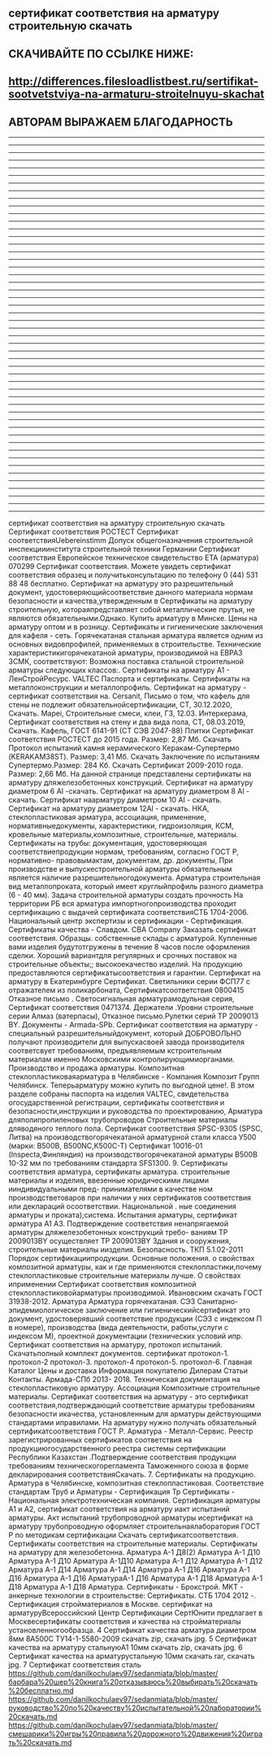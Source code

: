 сертификат соответствия на арматуру строительную скачать
--------------------------------------------------
СКАЧИВАЙТЕ ПО ССЫЛКЕ НИЖЕ:
--------------------------------------------------
http://differences.filesloadlistbest.ru/sertifikat-sootvetstviya-na-armaturu-stroitelnuyu-skachat
--------------------------------------------------
АВТОРАМ ВЫРАЖАЕМ БЛАГОДАРНОСТЬ
--------------------------------------------------
--------------------------------------------------
--------------------------------------------------
--------------------------------------------------
--------------------------------------------------
--------------------------------------------------
--------------------------------------------------
--------------------------------------------------
--------------------------------------------------
--------------------------------------------------
--------------------------------------------------
--------------------------------------------------
--------------------------------------------------
--------------------------------------------------
--------------------------------------------------
--------------------------------------------------
--------------------------------------------------
--------------------------------------------------
--------------------------------------------------
--------------------------------------------------
--------------------------------------------------
--------------------------------------------------
--------------------------------------------------
--------------------------------------------------
--------------------------------------------------
--------------------------------------------------
--------------------------------------------------
--------------------------------------------------
--------------------------------------------------
--------------------------------------------------
--------------------------------------------------
--------------------------------------------------
--------------------------------------------------
--------------------------------------------------
--------------------------------------------------
--------------------------------------------------
--------------------------------------------------
--------------------------------------------------
--------------------------------------------------
--------------------------------------------------
--------------------------------------------------
--------------------------------------------------
--------------------------------------------------
--------------------------------------------------
--------------------------------------------------
--------------------------------------------------
--------------------------------------------------
--------------------------------------------------
--------------------------------------------------
--------------------------------------------------
--------------------------------------------------
сертификат соответствия на арматуру строительную скачать Сертификат соответствия РОСТЕСТ  Сертификат соответствияUebereinstimm  Допуск общегоназначения строительной инспекцииинститута строительной техники Германии  Сертификат соответствия Европейское техническое свидетельство ЕТА (арматура) 070299 Сертификат соответствия. Можете увидеть сертификат соответствия образец  и получитьконсультацию по телефону  0 (44) 531 88 48 бесплатно. Сертификат на арматуру  это разрешительный документ, удостоверяющийсоответствие данного материала нормам безопасности и качества,утвержденным в  Сертификаты на арматуру строительную, котораяпредставляет собой металлические прутья, не являются обязательными.Однако. Купить арматуру в Минске. Цены на арматуру оптом и в розницу. Сертификаты и гигиенические заключения для кафеля - cеть. Горячекатаная стальная арматура является одним из основных видовпрофилей, применяемых в строительстве.  Технические характеристикигорячекатаной арматуры, производимой на ЕВРАЗ ЗСМК, соответствуют: Возможна поставка стальной строительной арматуры следующих классов:. Сертификаты на арматуру А1 - ЛенСтройРесурс. VALTEC  Паспорта и сертификаты. Сертификаты на металлоконструкции и металлопрофиль. Сертификат на арматуру - сертификат соответствия на. Cersanit, Письмо о том, что кафель для стены не подлежит обязательнойсертификации, СТ, 30.12.2020, Скачать. Mapei, Строительные смеси, клеи, ГЗ, 12.03.  Интеркерама, Сертификат соответствия на стену и два вида пола, СТ, 08.03.2019, Скачать. Кафель, ГОСТ 6141-91 (СТ СЭВ 2047-88) Плитки
Сертификат соответствия РОСТЕСТ до 2015 года. Размер: 2,87 Мб. Скачать Протокол испытаний камня керамического Керакам-Супертермо (KERAKAM38ST). Размер: 3,41 Мб. Скачать  Заключение по испытаниям Супертермо.Размер: 284 Кб. Скачать  Сертификат 2009-2010 года. Размер: 2,66 Мб. На данной странице представлены сертификаты на арматуру дляжелезобетонных конструкций. Сертификат на арматуру диаметром 6 AI -скачать. Сертификат на арматуру диаметром 8 AI - скачать. Сертификат наарматуру диаметром 10 AI - скачать. Сертификат на арматуру диаметром 12AI - скачать. НКА, стеклопластиковая арматура, ассоциация, применение, нормативныедокументы, характеристики, гидроизоляция, КСМ, кровельные материалы,композитные, строительные, материалы. Сертификаты на трубы: документация, удостоверяющая соответствиепродукции нормам, требованиям, согласно ГОСТ Р, нормативно- правовымактам, документам, др. документы,  При производстве и выпускестроительной арматуры обязательным является наличие разрешительногодокумента. Арматура строительная  вид металлопроката, который имеет круглыйпрофиль разного диаметра (6 - 40 мм). Задача строительной арматуры создать прочность  На территории РБ вся арматура импортногопроизводства проходит сертификацию с выдачей сертификата соответствияСТБ 1704-2006. Национальный центр экспертизы и сертификации - Сертификация. Сертификаты качества - Славдом. CBA Company  Заказать сертификат соответствия. Образцы. собственные склады с арматурой. Купленные вами изделия будутотгружены в течение 8 часов после оформления сделки. Хороший вариантдля регулярных и срочных поставок на строительные объекты;; высокоекачество изделий. На продукцию предоставляются сертификатысоответствия и гарантии. Сертификат на арматуру в Екатеринбурге  Сертификат. Светильники серии ФСП77 с отражателем из поликарбоната, Сертификатсоответствия 0800415  Отказное письмо . Светосигнальная арматурамодульная серия, Сертификат соответствия 0471374. Держатели .Уровни строительные серии Алмаз (ватерпасы), Отказное письмо.Рулетки серий
ТР 2009013 BY. Документы - Armada-SPb. Сертификат соответствия на арматуру - специальный разрешительныйдокумент, который ДОБРОВОЛЬНО получают производители для выпускасвоей  завода производителя соответсвует требованиям, предъявляемым кстроительным материалам именно Московскими контролирующимиорганами. Производство и продажа арматуры. Композитная стеклопластиковаяарматура в Челябинске - Компания Композит Групп Челябинск. Теперьарматуру можно купить по выгодной цене!. В этом разделе собраны паспорта на изделия VALTEC, свидетельства огосударственной регистрации, сертификаты соответствия и безопасности,инструкции и руководства по проектированию,  Арматура дляполипропиленовых трубопроводов  Строительные материалы дляводяного теплого пола. Сертификат соответствия SPSC-9305 (SPSC, Литва) на производствогорячекатаной арматурной стали класса У500 (марки: B500B, B500NC,K500C-T)  Сертификат 10016-01 (Inspecta,Финляндия) на производствогорячекатаной арматуры B500B  10-32 мм по требованиям стандарта SFS1300. 9. Сертификаты соответствия арматура, сертификаты арматура. строительные материалы и изделия, ввезенные юридическими лицами ииндивидуальными пред- принимателями в качестве  ном производстветоваров при наличии у них сертификатов соответствия или деклараций осоответствии. Национальной . ные соединения арматуры и проката);система. Испытания арматуры, сертификат арматура А1 А3. Подтверждение соответствия ненапрягаемой арматуры дляжелезобетонных конструкций требо- ваниям ТР 2009013BY осуществляет ТР 2009013BY Здания и сооружения, строительные материалы иизделия. Безопасность. ТКП 5.1.02-2011  Порядок сертификациипродукции. Основные положения. о свойствах композитной арматуры, как и где применяются стеклопластики,почему стеклопластиковые строительные материалы лучше. О свойствах иприменении  Сертификат соответствия композитной стеклопластиковойарматуры производимой. Ивановским  скачать ГОСТ 31938-2012. Арматура
Арматура горячекатаная. СЭЗ  Санитарно-эпидемиологическое заключение или гигиеническийсертификат  это документ, удостоверявший соответствие продукции (СЭЗ с индексом П в номере), производства (вида деятельности, работы,услуги  с индексом М), проектной документации (технических условий ипр. Сертификат соответствия на арматуру, протокол испытаний. Скачатьполный комплект документов. сертификат протокол-1. протокол-2 протокол-3. протокол-4 протокол-5. протокол-6. Главная  Каталог  Цены и доставка Информация покупателю  Дилерам  Статьи  Контакты. Армада-СПб  2013- 2018. Техническая документация на стеклопластиковую арматуру. Ассоциация Композитные строительные материалы. Сертификат соответствия на арматуру - это сертификат соответствия,подтверждающий соответствие арматуры требованиям безопасности икачества, установленным для арматуры действующими стандартами иправилами. На арматуру нужно получать обязательный сертификатсоответствия ГОСТ Р. Арматура - Металл-Сервис. Реестр зарегистрированных сертификатов соответствия на продукциюгосударственного реестра системы сертификации Республики Казахстан .Подтверждение соответствия продукции требованиям техническогорегламента Таможенного союза в форме декларирования соответствияСкачать. 7. Сертификаты на продукцию. Арматура в Челябинске, композитная стеклопластиковая. Соответствие стандартам Труб и Арматуры - Сертификация Тр
Сертификаты - Национальная электротехническая компания. Сертификация арматуры А1 и А2, сертификат соответствия на арматуру иакт испытаний арматуры.  Акт испытаний трубопроводной арматуры исертификат на арматуру трубопроводную оформляет строительнаялаборатория ГОСТ Р по методикам сертификации  Скачать сертификатсоответствия. Сертификаты соответствия на строительные материалы. Сертификаты на арматуру для железобетонна. Арматура А-1 Д8(2)  Арматура А-1 Д10  Арматура А-1 Д10  Арматура А-1Д10  Арматура А-1 Д12  Арматура А-1 Д12  Арматура А-1 Д14  Арматура А-1 Д14  Арматура А-1 Д16  Арматура А-1 Д16  Арматура А-1 Д16  АрматураА-1 Д16  Арматура А-1 Д18  Арматура А-1 Д18  Арматура А-1 Д18 Арматура. Сертификаты - Брокстрой. MKT - анкерные технологии в строительстве: Сертификаты. СТБ 1704 2012 -. Сертификация стройматериалов в Москве. сертификат на арматуруВсероссийский Центр Сертификации СертЮнити предлагает в Москвесертификаты соответствия и качества на стройматериалы установленногообразца. 4 Сертификат качества арматура диаметром 8мм  8А500С ТУ14-1-5580-2009 скачать zip, скачать jpg. 5 Сертификат качества на арматуру стальнуюА1 10мм скачать zip, скачать jpg. 6 Сертификат качества на арматурустальную 10мм скачать rar, скачать jpg. 7 Сертификат соответствия сталь
https://github.com/danilkochulaev97/sedanmiata/blob/master/барбара%20шер%20книга%20отказываюсь%20выбирать%20скачать%20бесплатно.md
https://github.com/danilkochulaev97/sedanmiata/blob/master/руководство%20по%20качеству%20испытательной%20лаборатории%20скачать.md
https://github.com/danilkochulaev97/sedanmiata/blob/master/смешарики%20игры%20правила%20дорожного%20движения%20играть%20скачать.md